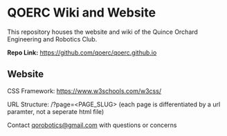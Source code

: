 # QOERC Wiki and Website

This repository houses the website and wiki of the Quince Orchard Engineering and Robotics Club.

**Repo Link:** https://github.com/qoerc/qoerc.github.io

## Website

CSS Framework: https://www.w3schools.com/w3css/

URL Structure: /?page=<PAGE_SLUG> (each page is differentiated by a url paramter, not a seperate html file)

Contact qorobotics@gmail.com with questions or concerns



